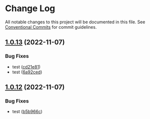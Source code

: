# Change Log

All notable changes to this project will be documented in this file.
See [Conventional Commits](https://conventionalcommits.org) for commit guidelines.

## [1.0.13](https://github.com/mojojoji/mono-repo/compare/repo1-1.0.12...repo1-1.0.13) (2022-11-07)


### Bug Fixes

* test ([cd21e81](https://github.com/mojojoji/mono-repo/commit/cd21e81130875b9ab9269714cfd0bd70ca45a8e3))
* test ([6a92ced](https://github.com/mojojoji/mono-repo/commit/6a92cedd5293272516c795ff3721644ad0bc3dae))





## [1.0.12](https://github.com/mojojoji/mono-repo/compare/repo1-1.0.11...repo1-1.0.12) (2022-11-07)


### Bug Fixes

* test ([b5b966c](https://github.com/mojojoji/mono-repo/commit/b5b966cfff31ce60e59b7dd759dcc0c560cf1eb4))
